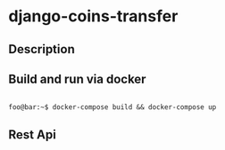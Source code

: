 # django-coins-transfer

## Description

## Build and run via docker
```console

foo@bar:~$ docker-compose build && docker-compose up

```

## Rest Api
